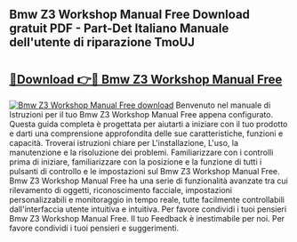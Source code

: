 ## Bmw Z3 Workshop Manual Free Download gratuit PDF - Part-Det Italiano Manuale dell'utente di riparazione TmoUJ

# <h2><a href="http://dfeqhi7.blite.top/?on=Bmw+Z3+Workshop+Manual+Free">🔗Download 👉🔴 Bmw Z3 Workshop Manual Free</a></h2>

[![Bmw Z3 Workshop Manual Free download](https://i.imgur.com/lujVjoI.png)](http://dfeqhi7.blite.top/?on=Bmw+Z3+Workshop+Manual+Free)
Benvenuto nel manuale di Istruzioni per il tuo Bmw Z3 Workshop Manual Free appena configurato. Questa guida completa è progettata per aiutarti a iniziare con il tuo prodotto e darti una comprensione approfondita delle sue caratteristiche, funzioni e capacità. Troverai istruzioni chiare per L'installazione, L'uso, la manutenzione e la risoluzione dei problemi. Familiarizzare con i controlli prima di iniziare, familiarizzare con la posizione e la funzione di tutti i pulsanti di controllo e le impostazioni sul Bmw Z3 Workshop Manual Free. Bmw Z3 Workshop Manual Free ha una serie di funzionalità avanzate tra cui rilevamento di oggetti, riconoscimento facciale, impostazioni personalizzabili e monitoraggio in tempo reale, tutte facilmente controllabili dall'interfaccia utente intuitiva e intuitiva. Per favore condividi i tuoi pensieri Bmw Z3 Workshop Manual Free. Il tuo Feedback è inestimabile per noi. Per favore condividi i tuoi pensieri e suggerimenti.
